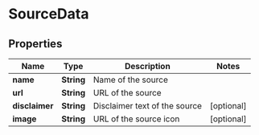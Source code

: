 
# SourceData

## Properties
Name | Type | Description | Notes
------------ | ------------- | ------------- | -------------
**name** | **String** | Name of the source | 
**url** | **String** | URL of the source | 
**disclaimer** | **String** | Disclaimer text of the source |  [optional]
**image** | **String** | URL of the source icon |  [optional]



